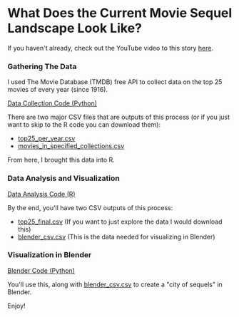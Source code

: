 # What Does the Current Movie Sequel Landscape Look Like?
If you haven't already, check out the YouTube video to this story [here](https://youtu.be/RzOZ_-lTkhA).

### Gathering The Data 
I used The Movie Database (TMDB) free API to collect data on the top 25 movies of every year (since 1916). 

[Data Collection Code (Python)](TMDB_data_collection.ipynb)

There are two major CSV files that are outputs of this process (or if you just want to skip to the R code you can download them):
* [top25_per_year.csv](top25_per_year.csv)
* [movies_in_specified_collections.csv](movies_in_specified_collections.csv)

From here, I brought this data into R. 

### Data Analysis and Visualization
[Data Analysis Code (R)](movie_sequels.Rmd)

By the end, you'll have two CSV outputs of this process:
* [top25_final.csv](top25_final.csv) (If you want to just explore the data I would download this)
* [blender_csv.csv](blender_csv.csv) (This is the data needed for visualizing in Blender)

### Visualization in Blender
[Blender Code (Python)](blender_code)

You'll use this, along with [blender_csv.csv](blender_csv.csv) to create a "city of sequels" in Blender. 

Enjoy!
